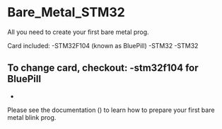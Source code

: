 # Bare_Metal_STM32
All you need to create your first bare metal prog.

Card included:
  -STM32F104 (known as BluePill)
  -STM32
  -STM32
  
To change card, checkout:
  -stm32f104 for BluePill
  -
  -
Please see the documentation () to learn how to prepare your first bare metal blink prog.
